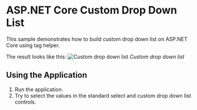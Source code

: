 # ASP.NET Core Custom Drop Down List
This sample demonstrates how to build custom drop down list on ASP.NET Core using tag helper.

The result looks like this:
![Custom drop down list](http://sikorsky.pro/images/github/aspnetcore-custom-drop-down-list/result.png)
*Custom drop down list*

## Using the Application

1. Run the application.
2. Try to select the values in the standard select and custom drop down list controls.